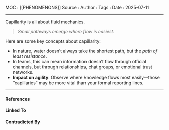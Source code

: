 
MOC : [[PHENOMENONS]]
Source : 
Author : 
Tags : 
Date : 2025-07-11
***
Capillarity is all about fluid mechanics.

> _Small pathways emerge where flow is easiest._

Here are some key concepts about capillarity:
- In nature, water doesn’t always take the shortest path, but the _path of least resistance_.
- In teams, this can mean information doesn’t flow through official channels, but through relationships, chat groups, or emotional trust networks.
- **Impact on agility**: Observe where knowledge flows most easily—those “capillaries” may be more vital than your formal reporting lines.
***
#### References

#### Linked To

#### Contradicted By